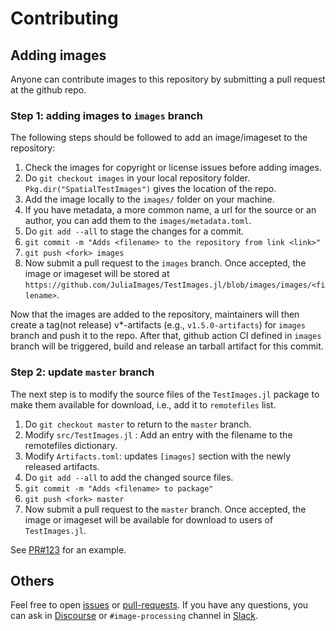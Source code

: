 # Contributing
## Adding images
Anyone can contribute images to this repository by submitting a pull request at the github repo.

### Step 1: adding images to `images` branch
The following steps should be followed to add an image/imageset to the repository:

1. Check the images for copyright or license issues before adding images.
1. Do `git checkout images` in your local repository folder. `Pkg.dir("SpatialTestImages")` gives the location of the repo.
1. Add the image locally to the `images/` folder on your machine.
1. If you have metadata, a more common name, a url for the source or an author, you can add them to the `images/metadata.toml`.
1. Do `git add --all` to stage the changes for a commit.
1. `git commit -m "Adds <filename> to the repository from link <link>"`
1. `git push <fork> images`
1. Now submit a pull request to the `images` branch. Once accepted, the image or imageset will be stored at `https://github.com/JuliaImages/TestImages.jl/blob/images/images/<filename>`.

Now that the images are added to the repository, maintainers will then create a tag(not release)
v*-artifacts (e.g., `v1.5.0-artifacts`) for `images` branch and push it to the repo. After that,
github action CI defined in `images` branch will be triggered, build and release an tarball artifact
for this commit.

### Step 2: update `master` branch
The next step is to modify the source files of the `TestImages.jl` package to make them available for download, i.e., add it to `remotefiles` list.

1. Do `git checkout master` to return to the `master` branch.
1. Modify `src/TestImages.jl` : Add an entry with the filename to the remotefiles dictionary.
1. Modify `Artifacts.toml`: updates `[images]` section with the newly released artifacts.
1. Do `git add --all` to add the changed source files.
1. `git commit -m "Adds <filename> to package"`
1. `git push <fork> master`
1. Now submit a pull request to the `master` branch. Once accepted, the image or imageset will be available for download to users of `TestImages.jl`.

See [PR#123](https://github.com/JuliaImages/TestImages.jl/pull/123) for an example.

## Others
Feel free to open [issues](https://github.com/JuliaImages/TestImages.jl/issues) or [pull-requests](https://github.com/JuliaImages/TestImages.jl/pulls).
If you have any questions, you can ask in [Discourse](https://discourse.julialang.org/) or `#image-processing` channel in [Slack](https://julialang.org/slack/).
